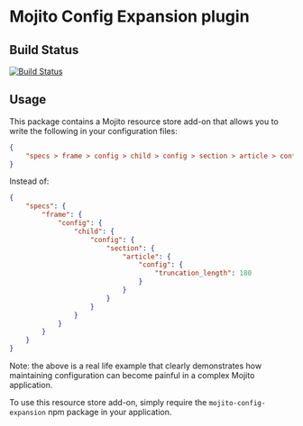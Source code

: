 Mojito Config Expansion plugin
==============================

Build Status
------------

[![Build Status](https://travis-ci.org/yahoo/mojito-config-expansion.png)](https://travis-ci.org/yahoo/mojito-config-expansion)

Usage
-----

This package contains a Mojito resource store add-on that allows you to write
the following in your configuration files:

```json
{
    "specs > frame > config > child > config > section > article > config > truncation_length": 180
}
```

Instead of:

```json
{
    "specs": {
        "frame": {
            "config": {
                "child": {
                    "config": {
                        "section": {
                            "article": {
                                "config": {
                                    "truncation_length": 180
                                }
                            }
                        }
                    }
                }
            }
        }
    }
}
```

Note: the above is a real life example that clearly demonstrates how maintaining
configuration can become painful in a complex Mojito application.

To use this resource store add-on, simply require the `mojito-config-expansion`
npm package in your application.

